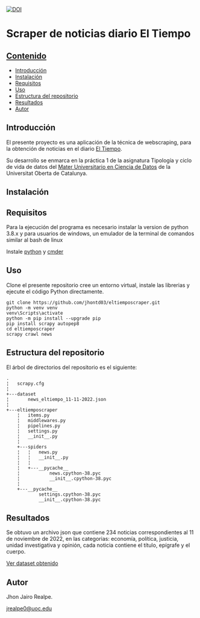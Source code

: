 [![DOI](https://zenodo.org/badge/DOI/10.5281/zenodo.7317125.svg)](https://doi.org/10.5281/zenodo.7317125)

# Scraper de noticias diario El Tiempo

## [Contenido](#Contenido)

- [Introducción](#Introduccón)
- [Instalación](#Instalación)
- [Requisitos](#Requisitos)
- [Uso](#Uso)
- [Estructura del repositorio](#Estructura-del-repositorio)
- [Resultados](#Resultados)
- [Autor](#Autor)

## Introducción

El presente proyecto es una aplicación de la técnica de webscraping, para la obtención de noticias en el diario [El Tiempo](https://www.eltiempo.com/).

Su desarrollo se enmarca en la práctica 1 de la asignatura Tipología y ciclo de vida de datos del [Mater Universitario en Ciencia de Datos](https://estudios.uoc.edu/es/masters-universitarios/data-science/presentacion) de la Universitat Oberta de Catalunya.

## Instalación

## Requisitos

Para la ejecución del programa es necesario instalar la version de python 3.8.x y para usuarios de windows, un emulador de la terminal de comandos similar al bash de linux 

Instale [python](https://www.python.org/downloads/) y [cmder](https://cmder.app/)

## Uso

Clone el presente repositorio cree un entorno virtual, instale las librerias y ejecute el código Python directamente.

```
git clone https://github.com/jhontd03/eltiemposcraper.git
python -m venv venv
venv\Scripts\activate
python -m pip install --upgrade pip
pip install scrapy autopep8
cd eltiemposcraper
scrapy crawl news
```

## Estructura del repositorio

El árbol de directorios del repositorio es el siguiente:
```
.
¦   scrapy.cfg
¦   
+---dataset
¦       news_eltiempo_11-11-2022.json
¦       
+---eltiemposcraper
    ¦   items.py
    ¦   middlewares.py
    ¦   pipelines.py
    ¦   settings.py
    ¦   __init__.py
    ¦   
    +---spiders
    ¦   ¦   news.py
    ¦   ¦   __init__.py
    ¦   ¦   
    ¦   +---__pycache__
    ¦           news.cpython-38.pyc
    ¦           __init__.cpython-38.pyc
    ¦           
    +---__pycache__
            settings.cpython-38.pyc
            __init__.cpython-38.pyc

```

## Resultados

Se obtuvo un archivo json que contiene 234 noticias correspondientes al 11 de noviembre de 2022, en las categorias: economía, política, justicia, unidad investigativa y opinión, cada noticia contiene el título, epígrafe y el cuerpo.

[Ver dataset obtenido](https://github.com/jhontd03/eltiemposcraper/tree/master/dataset)

## Autor

Jhon Jairo Realpe. 

jrealpe0@uoc.edu
